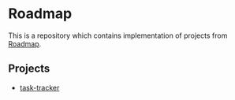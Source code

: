 # Roadmap

This is a repository which contains implementation of projects from [Roadmap](https://roadmap.sh).

## Projects
- [task-tracker](https://roadmap.sh/projects/task-tracker)
